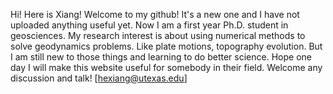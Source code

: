 Hi! Here is Xiang! Welcome to my github! It's a new one and I have not uploaded anything useful yet. Now I am a first year Ph.D. student in geosciences.
My research interest is about using numerical methods to solve geodynamics problems. Like plate motions, topography evolution. But I am still new to those
things and learning to do better science. Hope one day I will make this website useful for somebody in their field. Welcome any discussion and talk! [hexiang@utexas.edu]
<!---
hx38324/hx38324 is a ✨ special ✨ repository because its `README.md` (this file) appears on your GitHub profile.
You can click the Preview link to take a look at your changes.
--->
